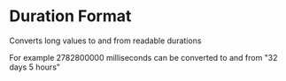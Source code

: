 Duration Format
==========================

Converts long values to and from readable durations

For example 2782800000 milliseconds can be converted to and from "32 days 5 hours"
